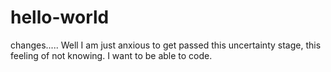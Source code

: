 # hello-world
changes.....
Well I am just anxious to get passed this uncertainty stage, this feeling of not knowing. I want to be able to code.
